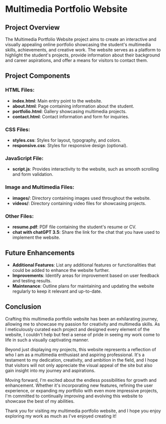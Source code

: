 # Multimedia Portfolio Website

## Project Overview

The Multimedia Portfolio Website project aims to create an interactive and visually appealing online portfolio showcasing the student's multimedia skills, achievements, and creative work. The website serves as a platform to highlight the student's projects, provide information about their background and career aspirations, and offer a means for visitors to contact them.

## Project Components

### HTML Files:

- **index.html**: Main entry point to the website.
- **about.html**: Page containing information about the student.
- **portfolio.html**: Gallery showcasing multimedia projects.
- **contact.html**: Contact information and form for inquiries.

### CSS Files:

- **styles.css**: Styles for layout, typography, and colors.
- **responsive.css**: Styles for responsive design (optional).

### JavaScript File:

- **script.js**: Provides interactivity to the website, such as smooth scrolling and form validation.

### Image and Multimedia Files:

- **images/**: Directory containing images used throughout the website.
- **videos/**: Directory containing video files for showcasing projects.


### Other Files:

- **resume.pdf**: PDF file containing the student's resume or CV.
- **chat with chatGPT 3.5**: Share the link for the chat that you have used to implement the website.

## Future Enhancements

- **Additional Features**: List any additional features or functionalities that could be added to enhance the website further.
- **Improvements**: Identify areas for improvement based on user feedback and testing results.
- **Maintenance**: Outline plans for maintaining and updating the website regularly to keep it relevant and up-to-date.

## Conclusion

Crafting this multimedia portfolio website has been an exhilarating journey, allowing me to showcase my passion for creativity and multimedia skills. As I meticulously curated each project and designed every element of the website, I couldn't help but feel a sense of pride in seeing my work come to life in such a visually captivating manner.

Beyond just displaying my projects, this website represents a reflection of who I am as a multimedia enthusiast and aspiring professional. It's a testament to my dedication, creativity, and ambition in the field, and I hope that visitors will not only appreciate the visual appeal of the site but also gain insight into my journey and aspirations.

Moving forward, I'm excited about the endless possibilities for growth and enhancement. Whether it's incorporating new features, refining the user experience, or expanding my portfolio with even more impressive projects, I'm committed to continually improving and evolving this website to showcase the best of my abilities.

Thank you for visiting my multimedia portfolio website, and I hope you enjoy exploring my work as much as I've enjoyed creating it!


